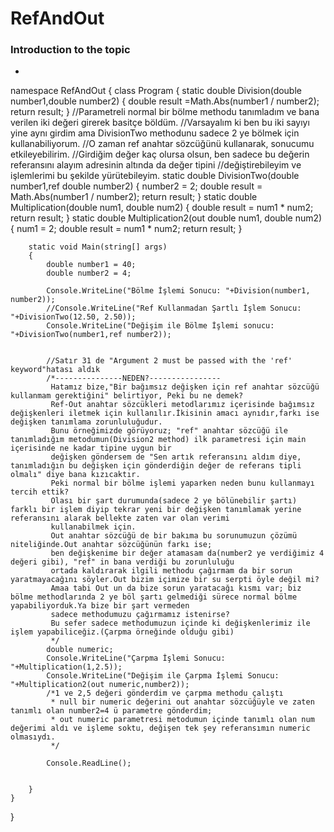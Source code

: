 # RefAndOut
### Introduction to the topic

-
namespace RefAndOut
{
    class Program
    {
        static double Division(double number1,double number2)
        {
            double result =Math.Abs(number1 / number2);
            return result;
        }
        //Parametreli normal bir bölme methodu tanımladım ve bana verilen iki değeri girerek basitçe böldüm.
        //Varsayalım ki ben bu iki sayıyı yine aynı girdim ama DivisionTwo methodunu sadece 2 ye bölmek için kullanabiliyorum.
        //O zaman ref anahtar sözcüğünü kullanarak, sonucumu etkileyebilirim.
        //Girdiğim değer kaç olursa olsun, ben sadece bu değerin referansını alayım adresinin altında da değer tipini
        //değiştirebileyim ve işlemlerimi bu şekilde yürütebileyim.
        static double DivisionTwo(double number1,ref double number2)
        {
            number2 = 2;
            double result = Math.Abs(number1 / number2);
            return result;
        }
        static double Multiplication(double num1, double num2)
        {
            double result = num1 * num2;
            return result;
        }
        static double Multiplication2(out double num1, double num2)
        {
            num1 = 2;
            double result = num1 * num2;
            return result;
        }


        static void Main(string[] args)
        {
            double number1 = 40;
            double number2 = 4;

            Console.WriteLine("Bölme İşlemi Sonucu: "+Division(number1, number2));
            //Console.WriteLine("Ref Kullanmadan Şartlı İşlem Sonucu: "+DivisionTwo(12.50, 2.50)); 
            Console.WriteLine("Değişim ile Bölme İşlemi sonucu: "+DivisionTwo(number1,ref number2));


            //Satır 31 de "Argument 2 must be passed with the 'ref' keyword"hatası aldık
            /*---------------NEDEN?----------------
             Hatamız bize,"Bir bağımsız değişken için ref anahtar sözcüğü kullanmam gerektiğini" belirtiyor, Peki bu ne demek?
             Ref-Out anahtar sözcükleri metodlarımız içerisinde bağımsız değişkenleri iletmek için kullanılır.İkisinin amacı aynıdır,farkı ise değişken tanımlama zorunluluğudur.
             Bunu örneğimizde görüyoruz; "ref" anahtar sözcüğü ile tanımladığım metodumun(Division2 method) ilk parametresi için main içerisinde ne kadar tipine uygun bir 
             değişken göndersem de "Sen artık referansını aldım diye, tanımladığın bu değişken için gönderdiğin değer de referans tipli olmalı" diye bana kızıcaktır.
             Peki normal bir bölme işlemi yaparken neden bunu kullanmayı tercih ettik?
             Olası bir şart durumunda(sadece 2 ye bölünebilir şartı) farklı bir işlem diyip tekrar yeni bir değişken tanımlamak yerine referansını alarak bellekte zaten var olan verimi
             kullanabilmek için.
             Out anahtar sözcüğü de bir bakıma bu sorunumuzun çözümü niteliğinde.Out anahtar sözcüğünün farkı ise;
             ben değişkenime bir değer atamasam da(number2 ye verdiğimiz 4 değeri gibi), "ref" in bana verdiği bu zorunluluğu
             ortada kaldırarak ilgili methodu çağırmam da bir sorun yaratmayacağını söyler.Out bizim içimize bir su serpti öyle değil mi?
             Amaa tabi Out un da bize sorun yaratacağı kısmı var; biz bölme methodlarında 2 ye böl şartı gelmediği sürece normal bölme yapabiliyorduk.Ya bize bir şart vermeden
             sadece methodumuzu çağırmamız istenirse?
             Bu sefer sadece methodumuzun içinde ki değişkenlerimiz ile işlem yapabiliceğiz.(Çarpma örneğinde olduğu gibi)
             */
            double numeric;
            Console.WriteLine("Çarpma İşlemi Sonucu: "+Multiplication(1,2.5));
            Console.WriteLine("Değişim ile Çarpma İşlemi Sonucu: "+Multiplication2(out numeric,number2));
            /*1 ve 2,5 değeri gönderdim ve çarpma methodu çalıştı
             * null bir numeric değerini out anahtar sözcüğüyle ve zaten tanımlı olan number2=4 ü parametre gönderdim;
             * out numeric parametresi metodumun içinde tanımlı olan num değerimi aldı ve işleme soktu, değişen tek şey referansımın numeric olmasıydı.
             */

            Console.ReadLine();


        }
    }
}
